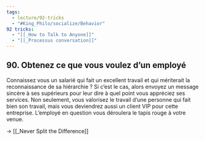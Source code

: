 ```yaml
---
tags:
  - lecture/92-tricks
  - "#King_Philo/socialize/Behavior"
92 tricks:
  - "[[_How to Talk to Anyone]]"
  - "[[_Processus conversation]]"
---
```

## 90. Obtenez ce que vous voulez d’un employé

Connaissez vous un salarié qui fait un excellent travail et qui mériterait la reconnaissance de sa hiérarchie ? Si c’est le cas, alors envoyez un message sincère à ses supérieurs pour leur dire à quel point vous appréciez ses services. 
Non seulement, vous valorisez le travail d’une personne qui fait bien son travail, mais vous deviendrez aussi un client VIP pour cette entreprise. L’employé en question vous déroulera le tapis rouge à votre venue.

-> [[_Never Split the Difference]]